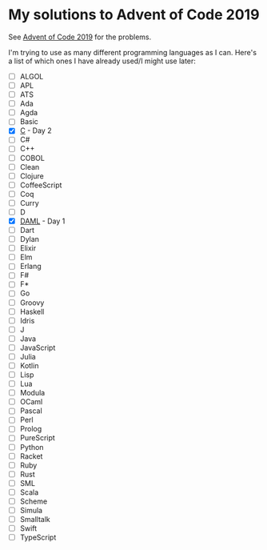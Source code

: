 # My solutions to Advent of Code 2019

See [Advent of Code 2019](https://adventofcode.com/2019) for the problems.

I'm trying to use as many different programming languages as I can. Here's a
list of which ones I have already used/I might use later:

- [ ] ALGOL
- [ ] APL
- [ ] ATS
- [ ] Ada
- [ ] Agda
- [ ] Basic
- [X] [C](https://en.wikipedia.org/wiki/C_(programming_language)) - Day 2
- [ ] C#
- [ ] C++
- [ ] COBOL
- [ ] Clean
- [ ] Clojure
- [ ] CoffeeScript
- [ ] Coq
- [ ] Curry
- [ ] D
- [X] [DAML](https://daml.com) - Day 1
- [ ] Dart
- [ ] Dylan
- [ ] Elixir
- [ ] Elm
- [ ] Erlang
- [ ] F#
- [ ] F*
- [ ] Go
- [ ] Groovy
- [ ] Haskell
- [ ] Idris
- [ ] J
- [ ] Java
- [ ] JavaScript
- [ ] Julia
- [ ] Kotlin
- [ ] Lisp
- [ ] Lua
- [ ] Modula
- [ ] OCaml
- [ ] Pascal
- [ ] Perl
- [ ] Prolog
- [ ] PureScript
- [ ] Python
- [ ] Racket
- [ ] Ruby
- [ ] Rust
- [ ] SML
- [ ] Scala
- [ ] Scheme
- [ ] Simula
- [ ] Smalltalk
- [ ] Swift
- [ ] TypeScript
